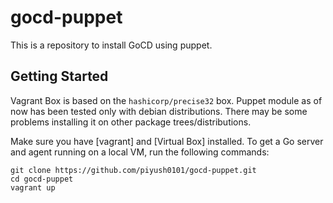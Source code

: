 gocd-puppet
===========

This is a repository to install GoCD using puppet.

Getting Started
---

Vagrant Box is based on the `hashicorp/precise32` box. Puppet module as of now has been tested only with debian distributions.
There may be some problems installing it on other package trees/distributions.

Make sure you have [vagrant] and [Virtual Box] installed. To get a Go server and agent running on a local VM, run the following
commands:

    git clone https://github.com/piyush0101/gocd-puppet.git
    cd gocd-puppet
    vagrant up
